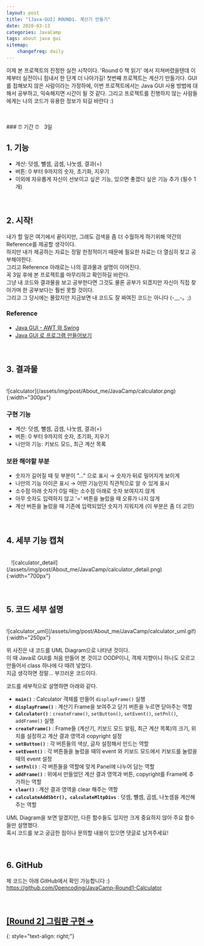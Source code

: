 ```yaml
---
layout: post
title: "[Java-GUI] ROUND1. 계산기 만들기"
date: 2020-03-13
categories: JavaCamp
tags: about java gui
sitemap:
    changefreq: daily
---
```


이제 본 프로젝트의 진정한 실전 시작이다. 'Round 0 책 읽기' 에서 지쳐버렸을텐데 이제부터 실전이니 힘내서 한 단계 더 나아가길! 첫번째 프로젝트는 계산기 만들기다. GUI를 접해보지 않은 사람이라는 가정하에, 이번 프로젝트에서는 Java GUI 사용 방법에 대해서 공부하고, 익숙해지면 시간이 될 것 같다. 그리고 프로젝트를 진행하지 않는 사람들에게는 나의 코드가 유용한 정보가 되길 바란다 :)  
<br/>

<br/>
### ⏰ 기간 ⏰ㅤ3일
<br/>

## 1. 기능
* 계산: 덧셈, 뺄셈, 곱셈, 나눗셈, 결과(=)
* 버튼: 0 부터 9까지의 숫자, 초기화, 지우기
* 이외에 자유롭게 자신이 선보이고 싶은 기능, 있으면 좋겠다 싶은 기능 추가 (필수 1개)
<br/><br/><br/>

## 2. 시작!
내가 할 일은 여기에서 끝이지만, 그래도 검색을 좀 더 수월하게 하기위해 약간의 Reference를 제공할 생각이다.  
하지만 내가 제공하는 자료는 정말 한정적이기 때문에 필요한 자료는 더 열심히 찾고 공부해야한다.  
그리고 Reference 아래로는 나의 결과물과 설명이 이어진다.  
꼭 3일 후에 본 프로젝트를 마무리하고 확인하길 바란다.  
그냥 내 코드와 결과물을 보고 공부한다면 그것도 물론 공부가 되겠지만 자신이 직접 찾아가며 한 공부보다는 훨씬 못할 것이다.  
그리고 그 당시에는 몰랐지만 지금보면 내 코드도 잘 짜여진 코드는 아니다 (-﹏-。;)  

### Reference
- [Java GUI - AWT 와 Swing](https://docsplayer.org/84194920-Microsoft-powerpoint-java%ED%94%84%EB%A1%9C%EA%B7%B8%EB%9E%98%EB%B0%8D-9%EC%9E%A5gui.html)
- [Java GUI 로 프로그램 만들어보기](https://brian-s.tistory.com/97)
<br/><br/><br/>

## 3. 결과물
<br/>
![calculator](/assets/img/post/About_me/JavaCamp/calculator.png){:width="300px"}  

### 구현 기능
- 계산: 덧셈, 뺄셈, 곱셈, 나눗셈, 결과(=)
- 버튼: 0 부터 9까지의 숫자, 초기화, 지우기
- 나만의 기능: 키보드 모드, 최근 계산 목록

### 보완 해야할 부분
- 숫자가 길어질 때 뒷 부분이 "..." 으로 표시 → 숫자가 뒤로 밀어지게 보이게
- 나만의 기능 아이콘 표시 → 어떤 기능인지 직관적으로 알 수 있게 표시
- 소수점 아래 숫자가 0일 때는 소수점 아래로 숫자 보여지지 않게
- 아무 숫자도 입력하지 않고 '=' 버튼을 눌렀을 때 오류가 나지 않게
- 계산 버튼을 눌렀을 때 기존에 입력되었던 숫자가 지워지게 (이 부분은 좀 더 고민)
<br/><br/><br/>

## 4. 세부 기능 캡쳐
<br/>
ㅤ![calculator_detail](/assets/img/post/About_me/JavaCamp/calculator_detail.png){:width="700px"}
<br/><br/><br/>

## 5. 코드 세부 설명
<br/>
![calculator_uml](/assets/img/post/About_me/JavaCamp/calculator_uml.gif){:width="250px"}  

위 사진은 내 코드를 UML Diagram으로 나타낸 것이다.  
이 때 Java로 GUI를 처음 만들어 본 것이고 OODP이니, 객체 지향이니 하나도 모르고 만들어서 class 하나에 다 때려 넣었다.  
지금 생각하면 정말... 부끄러운 코드이다.  

코드를 세부적으로 설명하면 아래와 같다.
- **`main()`** : Calculator 객체를 만들어 `displayFrame()` 실행
- **`displayFrame()`** : 계산기 Frame을 보여주고 닫기 버튼을 누르면 닫아주는 역할
- **`Calculator()`** : `createFrame()`, `setButton()`, `setEvent()`, `setPnl()`, `addFrame()` 실행
- **`createFrame()`** : Frame들 (계산기, 키보드 모드 알림, 최근 계산 목록)의 크기, 위치를 설정하고 계산 결과 영역과 copyright 설정
- **`setButton()`** : 각 버튼들의 색상, 글자 설정해서 만드는 역할
- **`setEvent()`** : 각 버튼들을 눌렀을 때의 event 와 키보드 모드에서 키보드를 눌렀을 때의 event 설정
- **`setPnl()`** : 각 버튼들을 역할에 맞게 Panel에 나누어 담는 역할
- **`addFrame()`** : 위에서 만들었던 계산 결과 영역과 버튼, copyright를 Frame에 추가하는 역할
- **`clear()`** : 계산 결과 영역을 clear 해주는 역할
- **`calculateAddSbtr(), calculateMltpDivs`** : 덧셈, 뺄셈, 곱셈, 나눗셈을 계산해주는 역할

UML Diagram을 보면 알겠지만, 다른 함수들도 있지만 크게 중요하지 않아 주요 함수들만 설명했다.  
혹시 코드를 보고 궁금한 점이나 문의할 내용이 있으면 댓글로 남겨주세요!
<br/><br/><br/>

## 6. GitHub
제 코드는 아래 GitHub에서 확인 가능합니다 :)  
<https://github.com/0pencoding/JavaCamp-Round1-Calculator>
<br/><br/><br/>

## [[Round 2] 그림판 구현 ➜ ](https://0pencoding.github.io/javacamp/2020/03/13/JavaCamp_Round2_%EA%B7%B8%EB%A6%BC%ED%8C%90.html)
{: style="text-align: right;"}
<br/>